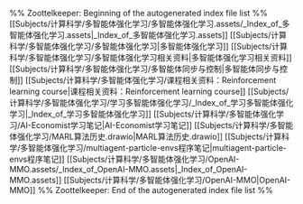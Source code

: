 %% Zoottelkeeper: Beginning of the autogenerated index file list  %%
 [[Subjects/计算科学/多智能体强化学习/多智能体强化学习.assets/_Index_of_多智能体强化学习.assets|_Index_of_多智能体强化学习.assets]]
 [[Subjects/计算科学/多智能体强化学习/多智能体强化学习|多智能体强化学习]]
 [[Subjects/计算科学/多智能体强化学习/多智能体强化学习相关资料|多智能体强化学习相关资料]]
 [[Subjects/计算科学/多智能体强化学习/多智能体同步与控制|多智能体同步与控制]]
 [[Subjects/计算科学/多智能体强化学习/课程相关资料：Reinforcement learning course|课程相关资料：Reinforcement learning course]]
 [[Subjects/计算科学/多智能体强化学习/学习多智能体强化学习/_Index_of_学习多智能体强化学习|_Index_of_学习多智能体强化学习]]
 [[Subjects/计算科学/多智能体强化学习/AI-Economist学习笔记|AI-Economist学习笔记]]
 [[Subjects/计算科学/多智能体强化学习/MARL算法历史.drawio|MARL算法历史.drawio]]
 [[Subjects/计算科学/多智能体强化学习/multiagent-particle-envs程序笔记|multiagent-particle-envs程序笔记]]
 [[Subjects/计算科学/多智能体强化学习/OpenAI-MMO.assets/_Index_of_OpenAI-MMO.assets|_Index_of_OpenAI-MMO.assets]]
 [[Subjects/计算科学/多智能体强化学习/OpenAI-MMO|OpenAI-MMO]]
%% Zoottelkeeper: End of the autogenerated index file list  %%
